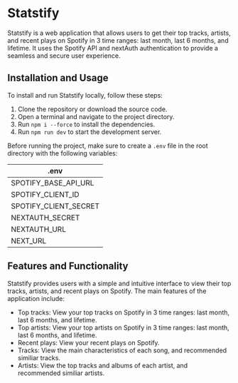 # Statstify

Statstify is a web application that allows users to get their top tracks, artists, and recent plays on Spotify in 3 time ranges: last month, last 6 months, and lifetime. It uses the Spotify API and nextAuth authentication to provide a seamless and secure user experience.

## Installation and Usage

To install and run Statstify locally, follow these steps:

1. Clone the repository or download the source code.
2. Open a terminal and navigate to the project directory.
3. Run `npm i --force` to install the dependencies.
4. Run `npm run dev` to start the development server.

Before running the project, make sure to create a `.env` file in the root directory with the following variables:

| .env |
| ------ |
| SPOTIFY_BASE_API_URL |
| SPOTIFY_CLIENT_ID |
| SPOTIFY_CLIENT_SECRET |
| NEXTAUTH_SECRET |
| NEXTAUTH_URL |
| NEXT_URL |

## Features and Functionality

Statstify provides users with a simple and intuitive interface to view their top tracks, artists, and recent plays on Spotify. The main features of the application include:

- Top tracks: View your top tracks on Spotify in 3 time ranges: last month, last 6 months, and lifetime.
- Top artists: View your top artists on Spotify in 3 time ranges: last month, last 6 months, and lifetime.
- Recent plays: View your recent plays on Spotify.
- Tracks: View the main characteristics of each song, and recommended similiar tracks.
- Artists: View the top tracks and albums of each artist, and recommended similiar artists.
